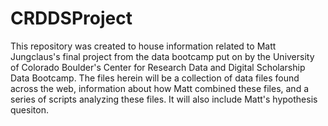 # CRDDSProject
This repository was created to house information related to Matt Jungclaus's final project from the data bootcamp put on by the University of Colorado Boulder's Center for Research Data and Digital Scholarship Data Bootcamp. The files herein will be a collection of data files found across the web, information about how Matt combined these files, and a series of scripts analyzing these files. It will also include Matt's hypothesis quesiton.
